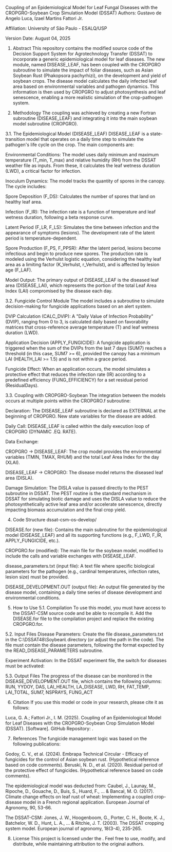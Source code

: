 Coupling of an Epidemiological Model for Leaf Fungal Diseases with the CROPGRO-Soybean Crop Simulation Model (DSSAT)
Authors: Gustavo de Angelo Luca, Izael Martins Fattori Jr.

Affiliation: University of São Paulo - ESALQ/USP

Version Date: August 04, 2025

1. Abstract
This repository contains the modified source code of the Decision Support System for Agrotechnology Transfer (DSSAT) to incorporate a generic epidemiological model for leaf diseases.
The new module, named DISEASE_LEAF, has been coupled with the CROPGRO subroutine to simulate the impact of foliar diseases, such as Asian Soybean Rust (Phakopsora pachyrhizi), on the development and yield of soybean crops.
The disease model calculates the daily infected leaf area based on environmental variables and pathogen dynamics. This information is then used by CROPGRO to adjust photosynthesis and leaf senescence, enabling a more realistic simulation of the crop-pathogen system.

3. Methodology
The coupling was achieved by creating a new Fortran subroutine (DISEASE_LEAF) and integrating it into the main soybean model subroutine (CROPGRO).

3.1. The Epidemiological Model (DISEASE_LEAF)
DISEASE_LEAF is a state-transition model that operates on a daily time step to simulate the pathogen's life cycle on the crop. The main components are:

Environmental Conditions: The model uses daily minimum and maximum temperature (T_min, T_max) and relative humidity (RH) from the DSSAT weather file as inputs. From these, it calculates the leaf wetness duration (LWD), a critical factor for infection.

Inoculum Dynamics: The model tracks the quantity of spores in the canopy. The cycle includes:

Spore Deposition (F_DS): Calculates the number of spores that land on healthy leaf area.

Infection (F_IR): The infection rate is a function of temperature and leaf wetness duration, following a beta response curve.

Latent Period (F_LR, F_LS): Simulates the time between infection and the appearance of symptoms (lesions). The development rate of the latent period is temperature-dependent.

Spore Production (F_PS, F_PPSR): After the latent period, lesions become infectious and begin to produce new spores. The production rate is modeled using the Verhulst logistic equation, considering the healthy leaf area as a limiting factor (K_Verhulst, r_Verhulst), and is affected by lesion age (F_LAF).

Model Output: The primary output of DISEASE_LEAF is the diseased leaf area (DISEASE_LAI), which represents the portion of the total Leaf Area Index (LAI) compromised by the disease each day.

3.2. Fungicide Control Module
The model includes a subroutine to simulate decision-making for fungicide applications based on an alert system.

DVIP Calculation (CALC_DVIP): A "Daily Value of Infection Probability" (DVIP), ranging from 0 to 3, is calculated daily based on favorability matrices that cross-reference average temperature (T) and leaf wetness duration (LWD).

Application Decision (APPLY_FUNGICIDE): A fungicide application is triggered when the sum of the DVIPs from the last 7 days (SUM7) reaches a threshold (in this case, SUM7 >= 6), provided the canopy has a minimum LAI (HEALTH_LAI >= 1.5) and is not within a grace period.

Fungicide Effect: When an application occurs, the model simulates a protective effect that reduces the infection rate (IR) according to a predefined efficiency (FUNG_EFFICIENCY) for a set residual period (ResidualDays).

3.3. Coupling with CROPGRO-Soybean
The integration between the models occurs at multiple points within the CROPGRO.f subroutine:

Declaration: The DISEASE_LEAF subroutine is declared as EXTERNAL at the beginning of CROPGRO. New state variables for the disease are added.

Daily Call: DISEASE_LEAF is called within the daily execution loop of CROPGRO (DYNAMIC .EQ. RATE).

Data Exchange:

CROPGRO -> DISEASE_LEAF: The crop model provides the environmental variables (TMIN, TMAX, RHUM) and the total Leaf Area Index for the day (XLAI).

DISEASE_LEAF -> CROPGRO: The disease model returns the diseased leaf area (DISLA).

Damage Simulation: The DISLA value is passed directly to the PEST subroutine in DSSAT. The PEST routine is the standard mechanism in DSSAT for simulating biotic damage and uses the DISLA value to reduce the photosynthetically active leaf area and/or accelerate senescence, directly impacting biomass accumulation and the final crop yield.

4. Code Structure
dssat-csm-os-develop/

DISEASE.for (new file): Contains the main subroutine for the epidemiological model (DISEASE_LEAF) and all its supporting functions (e.g., F_LWD, F_IR, APPLY_FUNGICIDE, etc.).

CROPGRO.for (modified): The main file for the soybean model, modified to include the calls and variable exchanges with DISEASE_LEAF.

disease_parameters.txt (input file): A text file where specific biological parameters for the pathogen (e.g., cardinal temperatures, infection rates, lesion size) must be provided.

DISEASE_DEVELOPMENT.OUT (output file): An output file generated by the disease model, containing a daily time series of disease development and environmental conditions.

5. How to Use
5.1. Compilation
To use this model, you must have access to the DSSAT-CSM source code and be able to recompile it. Add the DISEASE.for file to the compilation project and replace the existing CROPGRO.for.

5.2. Input Files
Disease Parameters: Create the file disease_parameters.txt in the C:\DSSAT48\Soybean\ directory (or adjust the path in the code). The file must contain the disease parameters, following the format expected by the READ_DISEASE_PARAMETERS subroutine.

Experiment Activation: In the DSSAT experiment file, the switch for diseases must be activated:

5.3. Output Files
The progress of the disease can be monitored in the DISEASE_DEVELOPMENT.OUT file, which contains the following columns:
RUN, YYDOY, DAS, LAI_HEALTH, LA_DISEASE, LWD, RH, FAT_TEMP, LAI_TOTAL, SUM7, NSPRAYS, FUNG_ACT

6. Citation
If you use this model or code in your research, please cite it as follows:

Luca, G. A.; Fattori Jr., I. M. (2025). Coupling of an Epidemiological Model for Leaf Diseases with the CROPGRO-Soybean Crop Simulation Model (DSSAT). [Software]. GitHub Repository: .

7. References
The fungicide management logic was based on the following publications:

Godoy, C. V., et al. (2024). Embrapa Technical Circular - Efficacy of fungicides for the control of Asian soybean rust. (Hypothetical reference based on code comments).
Beruski, N. D., et al. (2020). Residual period of the protective effect of fungicides. (Hypothetical reference based on code comments).

The epidemiological model was deducted from:
Caubel, J., Launay, M., Ripoche, D., Gouache, D., Buis, S., Huard, F., ... & Bancal, M. O. (2017). Climate change effects on leaf rust of wheat: Implementing a coupled crop-disease model in a French regional application. European Journal of Agronomy, 90, 53-66.

The DSSAT-CSM:
Jones, J. W., Hoogenboom, G., Porter, C. H., Boote, K. J., Batchelor, W. D., Hunt, L. A., ... & Ritchie, J. T. (2003). The DSSAT cropping system model. European journal of agronomy, 18(3-4), 235-265.

8. License
This project is licensed under the . Feel free to use, modify, and distribute, while maintaining attribution to the original authors.
